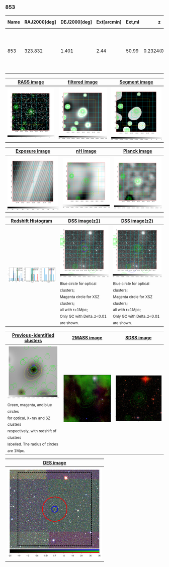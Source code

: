 <div STYLE="page-break-after: always;"></div>

### 853

|Name|RAJ2000[deg]|DEJ2000[deg] |Ext[arcmin]| Ext,ml | z | z_src| C|GC(XSZ,Delta_z<0.01)| GC(OPT,Delta_z<0.01)|GC| R_sig[arcmin] | R500[arcmin] | R500[Mpc]| CRsig[c/s] | CR500[c/s] |L500[1E44 erg/s]|F500[1E-12 erg/s/cm^2]| M500[1E14 Msun]|Tx[keV]|Cnt_sig|Beta|Rc[arcmin]|Comment|Alias|
|---|---|---|---|---|---|------|---|--------|---------|----------|---|---|---|---|---|---|---|---|---|---|---|---|---|---|
|853| 323.832| 1.401| 2.44| 50.99| 0.2324(0.005)| z1, z_xsz| B| F20, H18, PSZ2, SPI, Tar| RM, W| A, C, F20, H18, MCXC, N, PSZ2, SPI, Tar, W| 24.206| 5.226| 1.161| 0.170(0.066)| 0.151(0.059)| 4.666(0.701)| 2.898(0.435)| 5.62(0.40)| 6.70(0.30)| 124.6| 0.942(-0.073+0.042)| 4.337(-0.461+0.387)| -| k290|

|[RASS image](../image/853/853_img.pdf)|[filtered image](../image/853/853_fil.pdf)|[Segment image](../image/853/853_seg.pdf)|
|-------------------|--------------------|-------------------|
| <img src="../image/853/853_img.png" width="300">  | <img src="../image/853/853_fil.png" width="300">   | <img src="../image/853/853_seg.png" width="300">  |

|[Exposure image](../image/853/853_mex.pdf)| [nH image](../image/853/853_nh.pdf)| [Planck image](../image/853/853_p.pdf)|
|-------------------|--------------------|-------------------|
|<img src="../image/853/853_mex.png" width="300">   | <img src="../image/853/853_nh.png" width="300">    | <img src="../image/853/853_p.png" width="300"> |

|[Redshift Histogram](../image/853/853_zg.pdf) | [DSS image(z1)](../image/853/853_dss_z1.pdf)      |  [DSS image(z2)](../image/853/853_dss_z2.pdf)    |
|-------------------|--------------------|-------------------|
|<img src="../image/853/853_zg.png" width="300"> |<img src="../image/853/853_dss_z1.png" width="300"> <sub><br>Blue circle for optical clusters; <br>Magenta circle for XSZ clusters; <br>all with r=1Mpc; <br>Only GC with Delta_z<0.01 are shown. </sub>| <img src="../image/853/853_dss_z2.png" width="300"><sub><br>Blue circle for optical clusters; <br>Magenta circle for XSZ clusters; <br>all with r=1Mpc; <br>Only GC with Delta_z<0.01 are shown. </sub> |

|[Previous-identified clusters](../image/853/853_gc.pdf) | [2MASS image](../image/853/853_2mass.pdf)      |[SDSS image](../image/853/853_sdss.pdf)   |
|-------------------|-------------------|-------------------|
|<img src=../image/853/853_gc.png width="300"> <br><sub>Green, magenta, and blue circles <br>for optical, X-ray and SZ clusters <br>respectively, with redshift of clusters <br>labelled. The radius of circles <br>are 1Mpc.</sub>|<img src="../image/853/853_2mass.png" width="300">  | <img src="../image/853/853_sdss.png" width="300">  |

|[DES image](../image/853/853_des.pdf)   |
|-------------------|
| <img src="../image/853/853_des.png" width="300">  |
